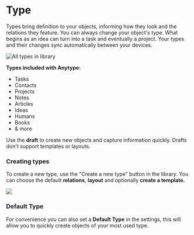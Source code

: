 # Type

Types bring definition to your objects, informing how they look and the relations they feature. You can always change your object's type. What begins as an idea can turn into a task and eventually a project. Your types and their changes sync automatically between your devices.

![All types in library](https://t2535380.p.clickup-attachments.com/t2535380/e9f0fc81-4f9b-4e00-bcd7-e9d9a3f3e1f5/CleanShot%202021-09-09%20at%2014.25.08.gif)

**Types included with Anytype:**

* Tasks
* Contacts
* Projects
* Notes
* Articles
* Ideas
* Humans
* Books
* & more

Use the **draft** to create new objects and capture information quickly. Drafts don't support templates or layouts.

### **Creating types**

To create a new type, use the "Create a new type" button in the library. You can choose the default **relations**, **layout** and optionally **create a template.**

![](https://t2535380.p.clickup-attachments.com/t2535380/d3c42d67-c289-4157-9695-149d4c5507da/CleanShot%202021-09-09%20at%2014.50.46.gif)

### Default Type

For convenience you can also set a **Default Type** in the settings, this will allow you to quickly create objects of your most used type.
